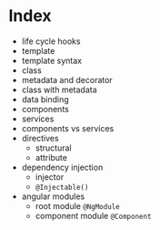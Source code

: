 # Index

* life cycle hooks
* template
* template syntax
* class
* metadata and decorator
* class with metadata
* data binding
* components
* services
* components vs services
* directives
    * structural
    * attribute
* dependency injection
    * injector
    * `@Injectable()`
* angular modules
    * root module `@NgModule`
    * component module `@Component`
